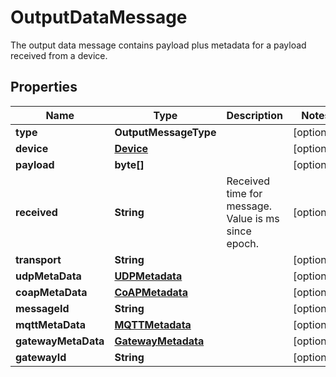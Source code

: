 

# OutputDataMessage

The output data message contains payload plus metadata for a payload received from a device.

## Properties

Name | Type | Description | Notes
------------ | ------------- | ------------- | -------------
**type** | **OutputMessageType** |  |  [optional]
**device** | [**Device**](Device.md) |  |  [optional]
**payload** | **byte[]** |  |  [optional]
**received** | **String** | Received time for message. Value is ms since epoch. |  [optional]
**transport** | **String** |  |  [optional]
**udpMetaData** | [**UDPMetadata**](UDPMetadata.md) |  |  [optional]
**coapMetaData** | [**CoAPMetadata**](CoAPMetadata.md) |  |  [optional]
**messageId** | **String** |  |  [optional]
**mqttMetaData** | [**MQTTMetadata**](MQTTMetadata.md) |  |  [optional]
**gatewayMetaData** | [**GatewayMetadata**](GatewayMetadata.md) |  |  [optional]
**gatewayId** | **String** |  |  [optional]



